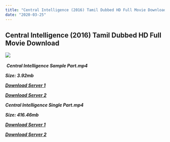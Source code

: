 ```yaml
---
title: "Central Intelligence (2016) Tamil Dubbed HD Full Movie Download"
date: "2020-03-25"
---
```


## Central Intelligence (2016) Tamil Dubbed HD Full Movie Download

![](https://images.moviebuff.com/d2fb87fc-473e-4f47-b644-8af65cf34572?w=1000) 

 _**Central Intelligence Sample Part.mp4**_

_**Size: 3.92mb**_

[_**Download Server 1**_](http://du1.wetransfer.vip/files/Tamil{fd620c6e78cfff08ebfb4d2d3131a235617ba7e0206610644c5f25f325d4dc51}20Dubbed{fd620c6e78cfff08ebfb4d2d3131a235617ba7e0206610644c5f25f325d4dc51}20Movies/Tamil{fd620c6e78cfff08ebfb4d2d3131a235617ba7e0206610644c5f25f325d4dc51}20Recent{fd620c6e78cfff08ebfb4d2d3131a235617ba7e0206610644c5f25f325d4dc51}20Dubbed{fd620c6e78cfff08ebfb4d2d3131a235617ba7e0206610644c5f25f325d4dc51}20Movies/Central{fd620c6e78cfff08ebfb4d2d3131a235617ba7e0206610644c5f25f325d4dc51}20Intelligence{fd620c6e78cfff08ebfb4d2d3131a235617ba7e0206610644c5f25f325d4dc51}20(2016)/Central{fd620c6e78cfff08ebfb4d2d3131a235617ba7e0206610644c5f25f325d4dc51}20Intelligence{fd620c6e78cfff08ebfb4d2d3131a235617ba7e0206610644c5f25f325d4dc51}20(2016){fd620c6e78cfff08ebfb4d2d3131a235617ba7e0206610644c5f25f325d4dc51}20BDRip/Central{fd620c6e78cfff08ebfb4d2d3131a235617ba7e0206610644c5f25f325d4dc51}20Intelligence{fd620c6e78cfff08ebfb4d2d3131a235617ba7e0206610644c5f25f325d4dc51}20(2016){fd620c6e78cfff08ebfb4d2d3131a235617ba7e0206610644c5f25f325d4dc51}20BDRip{fd620c6e78cfff08ebfb4d2d3131a235617ba7e0206610644c5f25f325d4dc51}20Sample{fd620c6e78cfff08ebfb4d2d3131a235617ba7e0206610644c5f25f325d4dc51}20HD.mp4)

[_**Download Server 2**_](http://du1.wetransfer.vip/files/Tamil{fd620c6e78cfff08ebfb4d2d3131a235617ba7e0206610644c5f25f325d4dc51}20Dubbed{fd620c6e78cfff08ebfb4d2d3131a235617ba7e0206610644c5f25f325d4dc51}20Movies/Tamil{fd620c6e78cfff08ebfb4d2d3131a235617ba7e0206610644c5f25f325d4dc51}20Recent{fd620c6e78cfff08ebfb4d2d3131a235617ba7e0206610644c5f25f325d4dc51}20Dubbed{fd620c6e78cfff08ebfb4d2d3131a235617ba7e0206610644c5f25f325d4dc51}20Movies/Central{fd620c6e78cfff08ebfb4d2d3131a235617ba7e0206610644c5f25f325d4dc51}20Intelligence{fd620c6e78cfff08ebfb4d2d3131a235617ba7e0206610644c5f25f325d4dc51}20(2016)/Central{fd620c6e78cfff08ebfb4d2d3131a235617ba7e0206610644c5f25f325d4dc51}20Intelligence{fd620c6e78cfff08ebfb4d2d3131a235617ba7e0206610644c5f25f325d4dc51}20(2016){fd620c6e78cfff08ebfb4d2d3131a235617ba7e0206610644c5f25f325d4dc51}20BDRip/Central{fd620c6e78cfff08ebfb4d2d3131a235617ba7e0206610644c5f25f325d4dc51}20Intelligence{fd620c6e78cfff08ebfb4d2d3131a235617ba7e0206610644c5f25f325d4dc51}20(2016){fd620c6e78cfff08ebfb4d2d3131a235617ba7e0206610644c5f25f325d4dc51}20BDRip{fd620c6e78cfff08ebfb4d2d3131a235617ba7e0206610644c5f25f325d4dc51}20Sample{fd620c6e78cfff08ebfb4d2d3131a235617ba7e0206610644c5f25f325d4dc51}20HD.mp4)

_**Central Intelligence Single Part.mp4**_

_**Size: 416.46mb**_

[_**Download Server 1**_](http://du1.wetransfer.vip/files/Tamil{fd620c6e78cfff08ebfb4d2d3131a235617ba7e0206610644c5f25f325d4dc51}20Dubbed{fd620c6e78cfff08ebfb4d2d3131a235617ba7e0206610644c5f25f325d4dc51}20Movies/Tamil{fd620c6e78cfff08ebfb4d2d3131a235617ba7e0206610644c5f25f325d4dc51}20Recent{fd620c6e78cfff08ebfb4d2d3131a235617ba7e0206610644c5f25f325d4dc51}20Dubbed{fd620c6e78cfff08ebfb4d2d3131a235617ba7e0206610644c5f25f325d4dc51}20Movies/Central{fd620c6e78cfff08ebfb4d2d3131a235617ba7e0206610644c5f25f325d4dc51}20Intelligence{fd620c6e78cfff08ebfb4d2d3131a235617ba7e0206610644c5f25f325d4dc51}20(2016)/Central{fd620c6e78cfff08ebfb4d2d3131a235617ba7e0206610644c5f25f325d4dc51}20Intelligence{fd620c6e78cfff08ebfb4d2d3131a235617ba7e0206610644c5f25f325d4dc51}20(2016){fd620c6e78cfff08ebfb4d2d3131a235617ba7e0206610644c5f25f325d4dc51}20BDRip/Central{fd620c6e78cfff08ebfb4d2d3131a235617ba7e0206610644c5f25f325d4dc51}20Intelligence{fd620c6e78cfff08ebfb4d2d3131a235617ba7e0206610644c5f25f325d4dc51}20(2016){fd620c6e78cfff08ebfb4d2d3131a235617ba7e0206610644c5f25f325d4dc51}20BDRip{fd620c6e78cfff08ebfb4d2d3131a235617ba7e0206610644c5f25f325d4dc51}20Single{fd620c6e78cfff08ebfb4d2d3131a235617ba7e0206610644c5f25f325d4dc51}20Part{fd620c6e78cfff08ebfb4d2d3131a235617ba7e0206610644c5f25f325d4dc51}20HD.mp4)

_**[Download Server 2](http://du1.wetransfer.vip/files/Tamil{fd620c6e78cfff08ebfb4d2d3131a235617ba7e0206610644c5f25f325d4dc51}20Dubbed{fd620c6e78cfff08ebfb4d2d3131a235617ba7e0206610644c5f25f325d4dc51}20Movies/Tamil{fd620c6e78cfff08ebfb4d2d3131a235617ba7e0206610644c5f25f325d4dc51}20Recent{fd620c6e78cfff08ebfb4d2d3131a235617ba7e0206610644c5f25f325d4dc51}20Dubbed{fd620c6e78cfff08ebfb4d2d3131a235617ba7e0206610644c5f25f325d4dc51}20Movies/Central{fd620c6e78cfff08ebfb4d2d3131a235617ba7e0206610644c5f25f325d4dc51}20Intelligence{fd620c6e78cfff08ebfb4d2d3131a235617ba7e0206610644c5f25f325d4dc51}20(2016)/Central{fd620c6e78cfff08ebfb4d2d3131a235617ba7e0206610644c5f25f325d4dc51}20Intelligence{fd620c6e78cfff08ebfb4d2d3131a235617ba7e0206610644c5f25f325d4dc51}20(2016){fd620c6e78cfff08ebfb4d2d3131a235617ba7e0206610644c5f25f325d4dc51}20BDRip/Central{fd620c6e78cfff08ebfb4d2d3131a235617ba7e0206610644c5f25f325d4dc51}20Intelligence{fd620c6e78cfff08ebfb4d2d3131a235617ba7e0206610644c5f25f325d4dc51}20(2016){fd620c6e78cfff08ebfb4d2d3131a235617ba7e0206610644c5f25f325d4dc51}20BDRip{fd620c6e78cfff08ebfb4d2d3131a235617ba7e0206610644c5f25f325d4dc51}20Single{fd620c6e78cfff08ebfb4d2d3131a235617ba7e0206610644c5f25f325d4dc51}20Part{fd620c6e78cfff08ebfb4d2d3131a235617ba7e0206610644c5f25f325d4dc51}20HD.mp4)**_

